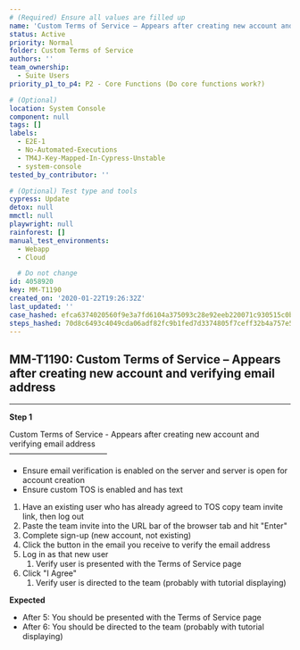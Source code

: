 ```yaml
---
# (Required) Ensure all values are filled up
name: 'Custom Terms of Service – Appears after creating new account and verifying email address'
status: Active
priority: Normal
folder: Custom Terms of Service
authors: ''
team_ownership:
  - Suite Users
priority_p1_to_p4: P2 - Core Functions (Do core functions work?)

# (Optional)
location: System Console
component: null
tags: []
labels:
  - E2E-1
  - No-Automated-Executions
  - TM4J-Key-Mapped-In-Cypress-Unstable
  - system-console
tested_by_contributor: ''

# (Optional) Test type and tools
cypress: Update
detox: null
mmctl: null
playwright: null
rainforest: []
manual_test_environments:
  - Webapp
  - Cloud

  # Do not change
id: 4058920
key: MM-T1190
created_on: '2020-01-22T19:26:32Z'
last_updated: ''
case_hashed: efca6374020560f9e3a7fd6104a375093c28e92eeb220071c930515c0b75077ba54e5d806495947263367f2ce0d036a6
steps_hashed: 70d8c6493c4049cda06adf82fc9b1fed7d3374805f7ceff32b4a757e5c6b0af06ababba3a18557b210bc903eb3b77105
---
```


<!-- (Auto-generated) Based on frontmatter's "key" and "name" -->

## MM-T1190: Custom Terms of Service – Appears after creating new account and verifying email address

---

**Step 1**

Custom Terms of Service - Appears after creating new account and verifying email address\
–––––––––––––––––––––––––

- Ensure email verification is enabled on the server and server is open for account creation
- Ensure custom TOS is enabled and has text

1. Have an existing user who has already agreed to TOS copy team invite link, then log out
2. Paste the team invite into the URL bar of the browser tab and hit "Enter"
3. Complete sign-up (new account, not existing)
4. Click the button in the email you receive to verify the email address
5. Log in as that new user
   1. Verify user is presented with the Terms of Service page
6. Click "I Agree"
   1. Verify user is directed to the team (probably with tutorial displaying)

**Expected**

- After 5: You should be presented with the Terms of Service page
- After 6: You should be directed to the team (probably with tutorial displaying)
